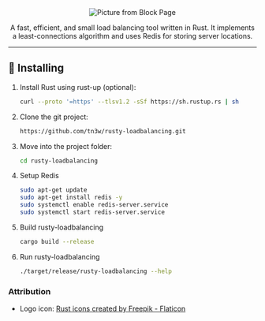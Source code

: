 <div style="text-align: center;">
    <picture>
        <source media="(prefers-color-scheme: dark)" srcset="https://github.com/tn3w/rusty-loadbalancing/releases/download/logo/rusty-logo-dark.png">
        <source media="(prefers-color-scheme: light)" srcset="https://github.com/tn3w/rusty-loadbalancing/releases/download/logo/rusty-logo-light.png">
        <img alt="Picture from Block Page" src="https://github.com/tn3w/rusty-loadbalancing/releases/download/logo/rusty-logo-light.png">
    </picture>
    <p>A fast, efficient, and small load balancing tool written in Rust. It implements a least-connections algorithm and uses Redis for storing server locations.</p>
</div>

---

## 🚀 Installing
1. Install Rust using rust-up (optional): 
    ```bash
    curl --proto '=https' --tlsv1.2 -sSf https://sh.rustup.rs | sh
    ```

2. Clone the git project:
    ```bash
    https://github.com/tn3w/rusty-loadbalancing.git
    ```

3. Move into the project folder:
    ```bash
    cd rusty-loadbalancing
    ```

4. Setup Redis
    ```bash
    sudo apt-get update
    sudo apt-get install redis -y
    sudo systemctl enable redis-server.service
    sudo systemctl start redis-server.service
    ```

5. Build rusty-loadbalancing
    ```bash
    cargo build --release
    ```

6. Run rusty-loadbalancing
    ```bash
    ./target/release/rusty-loadbalancing --help
    ```

### Attribution
- Logo icon: [Rust icons created by Freepik - Flaticon](https://www.flaticon.com/free-icons/rust)
